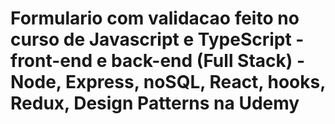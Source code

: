 # Formulario com validacao feito no curso de Javascript e TypeScript - front-end e back-end (Full Stack) - Node, Express, noSQL, React, hooks, Redux, Design Patterns na Udemy
